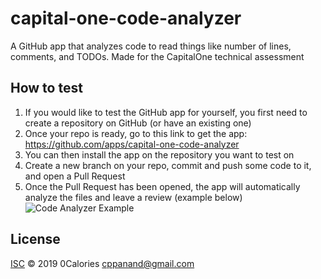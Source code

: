 # capital-one-code-analyzer

A GitHub app that analyzes code to read things like number of lines, comments, and TODOs. Made for the CapitalOne technical assessment

## How to test

1. If you would like to test the GitHub app for yourself, you first need to create a repository on GitHub (or have an existing one)
2. Once your repo is ready, go to this link to get the app: https://github.com/apps/capital-one-code-analyzer
3. You can then install the app on the repository you want to test on
4. Create a new branch on your repo, commit and push some code to it, and open a Pull Request
5. Once the Pull Request has been opened, the app will automatically analyze the files and leave a review (example below)
![Code Analyzer Example](https://i.imgur.com/uVkzjD3.png)


## License

[ISC](LICENSE) © 2019 0Calories <cppanand@gmail.com>
